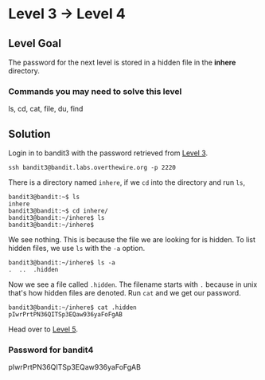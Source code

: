 # Level 3 → Level 4

## Level Goal

The password for the next level is stored in a hidden file in the **inhere** directory.

### Commands you may need to solve this level

ls, cd, cat, file, du, find

## Solution

Login in to bandit3 with the password retrieved from [Level 3](../Level%202%20→%20Level%203/).

```
ssh bandit3@bandit.labs.overthewire.org -p 2220
```

There is a directory named `inhere`, if we `cd` into the directory and run `ls`,

```
bandit3@bandit:~$ ls
inhere
bandit3@bandit:~$ cd inhere/
bandit3@bandit:~/inhere$ ls
bandit3@bandit:~/inhere$
```

We see nothing. This is because the file we are looking for is hidden. To list hidden files, we use `ls` with the `-a` option.

```
bandit3@bandit:~/inhere$ ls -a
.  ..  .hidden
```

Now we see a file called `.hidden`. The filename starts with `.` because in unix that's how hidden files are denoted. Run `cat` and we get our password.

```
bandit3@bandit:~/inhere$ cat .hidden
pIwrPrtPN36QITSp3EQaw936yaFoFgAB
```


Head over to [Level 5](../Level%204%20→%20Level%205/).

### Password for bandit4

pIwrPrtPN36QITSp3EQaw936yaFoFgAB